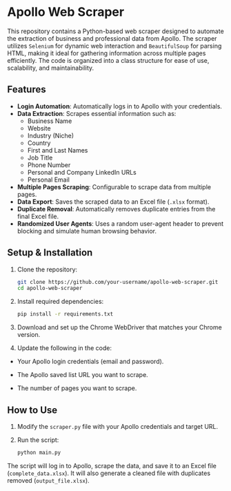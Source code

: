 # Apollo Web Scraper

This repository contains a Python-based web scraper designed to automate the extraction of business and professional data from Apollo. The scraper utilizes `Selenium` for dynamic web interaction and `BeautifulSoup` for parsing HTML, making it ideal for gathering information across multiple pages efficiently. The code is organized into a class structure for ease of use, scalability, and maintainability.

## Features

- **Login Automation**: Automatically logs in to Apollo with your credentials.
- **Data Extraction**: Scrapes essential information such as:
  - Business Name
  - Website
  - Industry (Niche)
  - Country
  - First and Last Names
  - Job Title
  - Phone Number
  - Personal and Company LinkedIn URLs
  - Personal Email
- **Multiple Pages Scraping**: Configurable to scrape data from multiple pages.
- **Data Export**: Saves the scraped data to an Excel file (`.xlsx` format).
- **Duplicate Removal**: Automatically removes duplicate entries from the final Excel file.
- **Randomized User Agents**: Uses a random user-agent header to prevent blocking and simulate human browsing behavior.

## Setup & Installation

1. Clone the repository:
   ```bash
   git clone https://github.com/your-username/apollo-web-scraper.git
   cd apollo-web-scraper
   ```

2. Install required dependencies:
   ```bash
   pip install -r requirements.txt
   ```

3. Download and set up the Chrome WebDriver that matches your Chrome version.

4. Update the following in the code:

  - Your Apollo login credentials (email and password).
  
  - The Apollo saved list URL you want to scrape.

  - The number of pages you want to scrape.

## How to Use

1. Modify the `scraper.py` file with your Apollo credentials and target URL.

2. Run the script:

   ```bash
   python main.py
   ```
   
The script will log in to Apollo, scrape the data, and save it to an Excel file (`complete_data.xlsx`). It will also generate a cleaned file with duplicates removed (`output_file.xlsx`).


